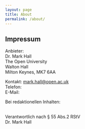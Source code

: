 ```yaml
---
layout: page
title: About
permalink: /about/
---
```




## Impressum

<!--Anbieter:<br/>
Dr. Corinna Dziudzia <br/>
Katholische Universität Eichstätt-Ingolstadt<br/>
Universitätsallee 1<br/>
85072 Eichstätt<br/><br/>

Kontakt:<br/>
Telefon: +49 8421/93-23185<br/><br/>

E-Mail: corinna.dziudzia@ku.de<br/>
Website: https://www.ku.de/slf/germanistik/p-neuere-deutsche-literaturwissenschaft/dr-corinna-dziudzia<br/><br/>

Bei redaktionellen Inhalten:<br/><br/>

Verantwortlich nach § 55 Abs.2 RStV<br/>
Dr. Corinna Dziudzia <br/>
Katholische Universität Eichstätt-Ingolstadt<br/>
Universitätsallee 1<br/>
85072 Eichstätt<br/> -->

Anbieter:<br/>
Dr. Mark Hall <br/>
The Open University<br />
Walton Hall<br />
Milton Keynes, MK7 6AA

Kontakt: mark.hall@open.ac.uk<br/>
Telefon: <br/>
E-Mail: <br/>

Bei redaktionellen Inhalten:<br/><br/>

Verantwortlich nach § 55 Abs.2 RStV<br/>
Dr. Mark Hall<br/>
